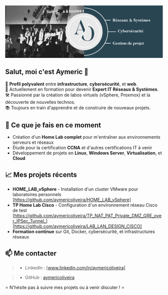 
<!--
**aymericoliveira/aymericoliveira** is a ✨ _special_ ✨ repository because its `README.md` (this file) appears on your GitHub profile.

Here are some ideas to get you started:

- 🔭 I’m currently working on ...
- 🌱 I’m currently learning ...
- 👯 I’m looking to collaborate on ...
- 🤔 I’m looking for help with ...
- 💬 Ask me about ...
- 📫 How to reach me: ...
- 😄 Pronouns: ...
- ⚡ Fun fact: ...
-->

![banner_readme](banner_aymeric.png)

## Salut, moi c'est Aymeric 👋

🎯 **Profil polyvalent** entre **infrastructure**, **cybersécurité**, et **web**.  
🚀 Actuellement en formation pour devenir **Expert IT Réseaux & Systèmes**.  
🛠️ Passionné par la création de labos virtuels (vSphere, Proxmox) et la découverte de nouvelles technos.  
📚 Toujours en train d'apprendre et de construire de nouveaux projets.


## 🚀 Ce que je fais en ce moment
- Création d'un **Home Lab complet** pour m'entraîner aux environnements serveurs et réseaux
- Étude pour la certification **CCNA** et d'autres certifications IT à venir
- Développement de projets en **Linux**, **Windows Server**, **Virtualisation**, et **Cloud**


## 📈 Mes projets récents
- **HOME_LAB_vSphere** - Installation d'un cluster VMware pour laboratoires personnels [https://github.com/aymericoliveira/HOME_LAB_vSphere]
- **TP Home Lab Cisco** - Configuration d'un environnement réseau Cisco de test  [https://github.com/aymericoliveira/TP_NAT_PAT_Private_DMZ_GRE_over_IPSec_Tunnel_] [https://github.com/aymericoliveira/LAB_LAN_DESIGN_CISCO]
- **Formation continue** sur Git, Docker, cybersécurité, et infrastructures réseaux


## 📫 Me contacter
> - LinkedIn : [www.linkedin.com/in/aymericoliveira]

> - GitHub : [aymericoliveira](https://github.com/aymericoliveira)  


⭐ N'hésite pas à suivre mes projets ou à venir discuter ! ⭐

